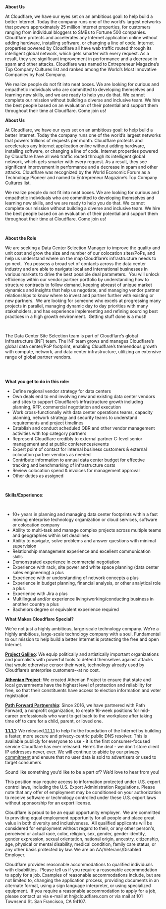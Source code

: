<div class="content-intro">
	<div><strong>About Us</strong></div>
	<div>
		<p><span style="font-weight: 400;">At Cloudflare, we have our eyes set on an ambitious goal: to help build a better Internet. Today the company runs one of the world’s largest networks that powers approximately 25 million Internet properties, for customers ranging from individual bloggers to SMBs to Fortune 500 companies. Cloudflare protects and accelerates any Internet application online without adding hardware, installing software, or changing a line of code. Internet properties powered by Cloudflare all have web traffic routed through its intelligent global network, which gets smarter with every request. As a result, they see significant improvement in performance and a decrease in spam and other attacks. Cloudflare was named to Entrepreneur Magazine’s Top Company Cultures list and ranked among the World’s Most Innovative Companies by Fast Company.</span><span style="font-weight: 400;">&nbsp;</span></p>
		<p><span style="font-weight: 400;">We realize people do not fit into neat boxes. We are looking for curious and empathetic individuals who are committed to developing themselves and learning new skills, and we are ready to help you do that. We cannot complete our mission without building a diverse and inclusive team. We hire the best people based on an evaluation of their potential and support them throughout their time at Cloudflare. Come join us!&nbsp;</span></p>
	</div>
</div>
<p><strong>About Us</strong></p>
<p>At Cloudflare, we have our eyes set on an ambitious goal: to help build a better Internet. Today the company runs one of the world’s largest networks that powers trillions of requests per month. Cloudflare protects and accelerates any Internet application online without adding hardware, installing software, or changing a line of code. Internet properties powered by Cloudflare have all web traffic routed through its intelligent global network, which gets smarter with every request. As a result, they see significant improvement in performance and a decrease in spam and other attacks. Cloudflare was recognized by the World Economic Forum as a Technology Pioneer and named to Entrepreneur Magazine’s Top Company Cultures list.</p>
<p>We realize people do not fit into neat boxes. We are looking for curious and empathetic individuals who are committed to developing themselves and learning new skills, and we are ready to help you do that. We cannot complete our mission without building a diverse and inclusive team. We hire the best people based on an evaluation of their potential and support them throughout their time at Cloudflare. Come join us!&nbsp;</p>
<p>&nbsp;</p>
<p><strong>About the Role</strong></p>
<p>We are seeking a Data Center Selection Manager to improve the quality and unit cost and grow the size and number of our colocation sites/PoPs, and help us understand where on the map Cloudflare’s infrastructure needs to go next.&nbsp; You possess a broad set of contacts across the data center industry and are able to navigate local and international businesses in various markets to drive the best possible deal parameters.&nbsp; You will unlock efficiency within our vendor partner portfolio by understanding how to structure contracts to follow demand, keeping abreast of unique market dynamics and insights that help us negotiate, and managing vendor partner relationships to know where to invest and partner further with existing or new partners.&nbsp; We are looking for someone who excels at progressing many projects in parallel, managing dynamic day to day priorities with many stakeholders, and has experience implementing and refining sourcing best practices in a high growth environment.&nbsp; Getting stuff done is a must!</p>
<p>&nbsp;</p>
<p>The Data Center Site Selection team is part of Cloudflare’s global Infrastructure (INF) team. The INF team grows and manages Cloudflare’s global data center/PoP footprint, enabling Cloudflare’s tremendous growth with compute, network, and data center infrastructure, utilizing an extensive range of global partner vendors.&nbsp;&nbsp;</p>
<p><br><br></p>
<p><strong>What you get to do in this role:</strong></p>
<ul>
	<li>Define regional vendor strategy for data centers</li>
	<li>Own deals end to end involving new and existing data center vendors and sites to support Cloudflare’s infrastructure growth including planning, RFP, commercial negotiation and execution</li>
	<li>Work cross-functionally with data center operations teams, capacity planning, network strategy and security teams to understand requirements and project timelines</li>
	<li>Establish and conduct scheduled QBR and other vendor management activities with top category partners</li>
	<li>Represent Cloudflare credibly to external partner C-level senior management and at public conferences/events</li>
	<li>Expert point of contact for internal business customers &amp; external colocation partner vendors as needed</li>
	<li>Contribute information to annual data center budget for effective tracking and benchmarking of infrastructure costs</li>
	<li>Review colocation spend &amp; invoices for management approval&nbsp;</li>
	<li>Other duties as assigned</li>
</ul>
<p>&nbsp;</p>
<p><strong>Skills/Experience:</strong></p>
<p>&nbsp;</p>
<ul>
	<li>10+ years in planning and managing data center footprints within a fast moving enterprise technology organization or cloud services, software or colocation company</li>
	<li>Ability to multi-task and manage complex projects across multiple teams and geographies within set deadlines</li>
	<li>Ability to navigate, solve problems and answer questions with minimal supervision</li>
	<li>Relationship management experience and excellent communication skills</li>
	<li>Demonstrated experience in commercial negotiation&nbsp;</li>
	<li>Experience with rack, site power and white space planning (data center sales engineering) a plus</li>
	<li>Experience with or understanding of network concepts a plus</li>
	<li>Experience in budget planning, financial analysis, or other analytical role a plus</li>
	<li>Experience with Jira a plus</li>
	<li>Multilingual and/or experience living/working/conducting business in another country a plus</li>
	<li>Bachelors degree or equivalent experience required</li>
</ul>
<div class="content-conclusion">
	<p><strong>What Makes Cloudflare Special?</strong></p>
	<p><span style="font-weight: 400;">We’re not just a highly ambitious, large-scale technology company. We’re a highly ambitious, large-scale technology company with a soul. Fundamental to our mission to help build a better Internet is protecting the free and open Internet.</span></p>
	<p><a href="https://blog.cloudflare.com/protecting-free-expression-online/"><strong>Project Galileo</strong></a><span style="font-weight: 400;">: We equip politically and artistically important organizations and journalists with powerful tools to defend themselves against attacks that would otherwise censor their work, technology already used by Cloudflare’s enterprise customers--at no cost.</span></p>
	<p><strong><a href="https://www.cloudflare.com/athenian/">Athenian Project</a></strong><span style="font-weight: 400;">: We created Athenian Project to ensure that state and local governments have the highest level of protection and reliability for free, so that their constituents have access to election information and voter registration.</span></p>
	<p><a href="https://blog.cloudflare.com/tag/path-forward/"><strong>Path Forward Partnership</strong></a><span style="font-weight: 400;">: Since 2016, we have partnered with Path Forward, a nonprofit organization, to create 16-week positions for mid-career professionals who want to get back to the workplace after taking time off to care for a child, parent, or loved one.</span></p>
	<p><a href="https://1.1.1.1/"><strong>1.1.1.1</strong></a><span style="font-weight: 400;">: We released</span><a href="https://1.1.1.1/"> <span style="font-weight: 400;">1.1.1.1</span></a><span style="font-weight: 400;"> to help fix the foundation of the Internet by building a faster, more secure and privacy-centric public DNS resolver. This is available publicly for everyone to use - it is the first consumer-focused service Cloudflare has ever released. Here’s the deal - we don’t store client IP addresses never, ever. We will continue to abide by our</span><a href="https://developers.cloudflare.com/1.1.1.1/privacy/public-dns-resolver"> privacy commitment</a><span style="font-weight: 400;"> and ensure that no user data is sold to advertisers or used to target consumers.</span></p>
	<p><span style="font-weight: 400;">Sound like something you’d like to be a part of? We’d love to hear from you!</span></p>
	<p><span style="font-weight: 400;">This position may require access to information protected under U.S. export control laws, including the U.S. Export Administration Regulations. Please note that any offer of employment may be conditioned on your authorization to receive software or technology controlled under these U.S. export laws without sponsorship for an export license.</span></p>
	<p><span style="font-weight: 400;">Cloudflare is proud to be an equal opportunity employer. &nbsp;We are committed to providing equal employment opportunity for all people and place great value in both diversity and inclusiveness. &nbsp;All qualified applicants will be considered for employment without regard to their, or any other person's, perceived or actual</span> <span style="font-weight: 400;">race, color, religion, sex, gender, gender identity, gender expression, sexual orientation, national origin, ancestry, citizenship, age, physical or mental disability, medical condition, family care status, or any other basis protected by law. </span><span style="font-weight: 400;">We are an AA/Veterans/Disabled Employer.</span></p>
	<p><span style="font-weight: 400;">Cloudflare provides reasonable accommodations to qualified individuals with disabilities. &nbsp;Please tell us if you require a reasonable accommodation to apply for a job. Examples of reasonable accommodations include, but are not limited to, changing the application process, providing documents in an alternate format, using a sign language interpreter, or using specialized equipment. &nbsp;If you require a reasonable accommodation to apply for a job, please contact us via e-mail at </span><span style="font-weight: 400;">hr@cloudflare.com</span><span style="font-weight: 400;"> or via mail at 101 Townsend St. San Francisco, CA 94107.</span></p>
</div>